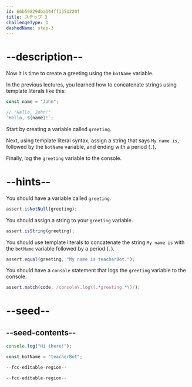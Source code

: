 ```yaml
---
id: 66b59829dba144ff1351220f
title: ステップ 3
challengeType: 1
dashedName: step-3
---
```


# --description--

Now it is time to create a greeting using the `botName` variable.

In the previous lectures, you learned how to concatenate strings using template literals like this:

```js
const name = "John";

// "Hello, John!"
`Hello, ${name}!`;
```

Start by creating a variable called `greeting`.

Next, using template literal syntax, assign a string that says `My name is`, followed by the `botName` variable, and ending with a period (`.`).

Finally, log the `greeting` variable to the console.

# --hints--

You should have a variable called `greeting`.

```js
assert.isNotNull(greeting);
```

You should assign a string to your `greeting` variable.

```js
assert.isString(greeting);
```

You should use template literals to concatenate the string `My name is` with the `botName` variable followed by a period (`.`).

```js
assert.equal(greeting, "My name is teacherBot.");
```

You should have a `console` statement that logs the `greeting` variable to the console.

```js
assert.match(code, /console\.log\(.*greeting.*\)/);
```

# --seed--

## --seed-contents--

```js
console.log("Hi there!");

const botName = "teacherBot";

--fcc-editable-region--

--fcc-editable-region--
```
